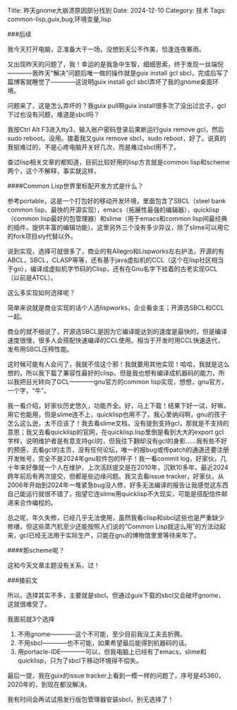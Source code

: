 Title: 昨天gnome大崩溃原因部分找到
Date: 2024-12-10
Category: 技术
Tags: common-lisp,guix,bug,环境变量,lisp

###后续

我今天打开电脑，正准备大干一场，没想到天公不作美，恰逢连夜暴雨。

又出现昨天的问题了，我！幸运的是我急中生智，细细思索，终于发现一丝端倪————我昨天“解决”问题后唯一做的操作就是guix install gcl sbcl，完成后写了篇博客就睡觉了————这说明guix install gcl sbcl弄坏了我的gnome桌面环境。

问题来了，这是怎么弄坏的？我guix pull啊guix install很多次了没出过岔子，gcl下过也没有问题，难道是sbcl吗？

我按Ctrl Alt F3进入tty3，输入账户密码登录后果断运行guix remove gcl，然后sudo reboot。没用。接着我又guix remove sbcl，sudo reboot，好了。说真的我挺难过的，不是心疼电脑开关好几次，而是难过sbcl用不了。

查过lisp相关文章的都知道，目前比较好用的lisp方言就是common lisp和scheme两个，这个不解释，事实就这样。

####Common Lisp世界里标配开发方式是什么？

参考portable，这是一个打包好的移动开发环境，里面包含了SBCL（steel bank common lisp，最快的开源实现），emacs（拓展性最强的编辑器），quicklisp（common lisp最好的包管理器）和slime（用于emacs和common lisp间最经典的插件，提供丰富的编辑功能）。这里另外三个没有多少异议，除了slime可以用它的fork项目sly代替以外。

说到实现，选择可就很多了，商业的有Allegro和Lispworks左右护法，开源的有ABCL，SBCL，CLASP等等，还有基于java虚拟机的CCL（这个在lisp社区相当于go），编译成虚拟机字节码的Clisp，还有在Gnu名字下挂着的古老实现GCL（以前是ATCL）。

这么多实现如何选择呢？

简单来说就是商业实现的话个人选lispworks，企业看金主；开源选SBCL和CCL一起。

商业的就不细说了，开源选SBCL是因为它编译能达到的速度是最快的，但是编译速度很慢，很多人会搭配快速编译的CCL使用。相当于开发时用CCL快速迭代，发布用SBCL压榨性能。

这时候可能有人会问了，我就不信这个邪！我就要用其他实现！哈哈，我就是这么想的，所以我下载了兼容性最好的clisp。但是我也想有编译成机器码的能力，所以我把目光转向了GCL————gnu官方的common lisp实现，想想，gnu官方，一个字，“牛”。

我一看介绍，好家伙历史悠久，功能齐全。好，马上下载！结果下好一试，好嘛，用它也能用，但是slime连不上，quicklisp也用不了。我心里纳闷啊，gnu的孩子怎么这么逊，太不应该了！我去看slime文档，没有提到支持gcl，那就是不支持的意思；我又去看quicklisp的官网，在quicklisp.lisp里倒是看到大大的export gcl字样，说明维护者是有意支持gcl的，但我往下翻却没有gcl的身影……我有些不好的预感，去看gcl的主页，没有任何论坛，唯一的报bug或传patch的通道还要注册开发帐号，完全不是2024年gnu软件包的样子！我一看commit log，好家伙，几十年来好像就一个人在维护，上次活跃提交是在2010年，沉默10多年，最近2024跨年前后有两次提交，但都是些边缘问题。我又去看issue tracker，好家伙，从2006年开始到2024年一堆紧急bug没人修，好多无法编译的报告让我感觉这东西自己能运行就很不错了，指望它连slime用quicklisp不大现实，可能是搭配信件邮递来合作编程的。

总之呢，年久失修，已经几乎无法使用，虽然我看clisp和sbcl这些也是严重缺少修缮，但这些蒸汽机至少还能按照人们说的“Common Lisp就这么用”的方法动起来，gcl已经无法用于实际生产，只能在gnu的博物馆里里等待来年了。

####那scheme呢？

这和今天文章主题没有关系，过！

###接前文

所以，选择其实不多，主要就是sbcl。但通过guix下载的sbcl又会破坏gnome，这就很难受了。

我面前就3个选择

1. 不用gnome————这个不可能，至少目前我没工夫去折腾。
2. 不用sbcl————也不可能，如果希望最后能得到机器码的话。
3. 用portacle-IDE————可以，但我电脑上已经有了emacs，slime和quicklisp，只为了sbcl下移动环境得不偿失。

最后一提，我在guix的issue tracker上看到一模一样的问题了，序号是45360，2020年的，到现在都没解决。

我有时间会再试试用发行版包管理器安装sbcl，别无选择了！
